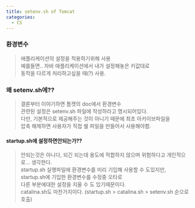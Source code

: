 ```yaml
---
title: setenv.sh of Tomcat
categories:
  - CS 
---
```



### 환경변수 
> 애플리케이션의 설정을 적용하기위해 사용<br>
예를들면.. 자바 애플리케이션에서 내가 설정해놓은 키값대로 <br>
동작을 다르게 처리하고싶을 때(?) 사용.

### 왜 setenv.sh에??
> 결론부터 이야기하면 톰캣의 doc에서 환경변수<br>
관련된 설정은 setenv.sh 파일에 작성하라고 명시되어있다.<br>
다만, 기본적으로 제공해주는 것이 아니기 때문에 최초 아카이브파일을<br>
압축 해제하면 사용자가 직접 쉘 파일을 만들어서 사용해야함. 


#### startup.sh에 설정하면안되는가??
> 안되는것은 아니다, 되긴 되는데 용도에 적합하지 않으며 위험하다고 개인적으로... 생각한다.<br>
startup.sh 실행파일에 환경변수를 미리 기입해 사용할 수 도있지만, <br>
startup.sh에 기입한 환경변수를 수정중 오타로 <br>
다른 부분에대한 설정을 지울 수 도 있기때문이다. <br>
catalina.sh도 마찬가지이다. (startup.sh > catalina.sh > setenv.sh 순으로 호출)

